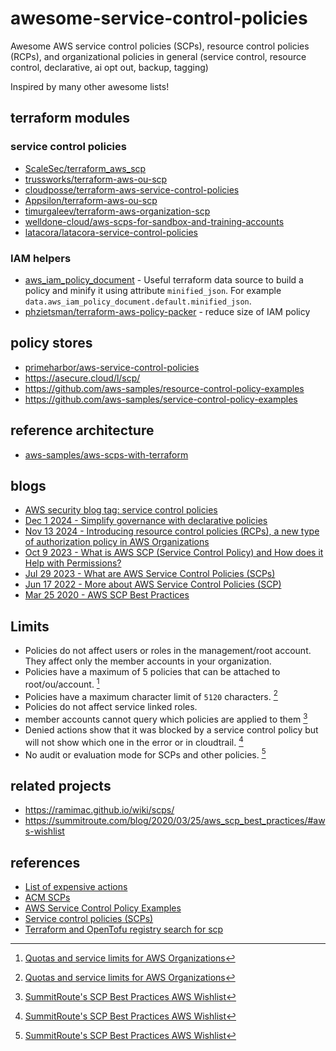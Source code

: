 # awesome-service-control-policies

Awesome AWS service control policies (SCPs), resource control policies (RCPs), and organizational policies in general (service control, resource control, declarative, ai opt out, backup, tagging)

Inspired by many other awesome lists!

## terraform modules

### service control policies

- [ScaleSec/terraform_aws_scp](https://github.com/ScaleSec/terraform_aws_scp)
- [trussworks/terraform-aws-ou-scp](https://github.com/trussworks/terraform-aws-ou-scp)
- [cloudposse/terraform-aws-service-control-policies](https://github.com/cloudposse/terraform-aws-service-control-policies)
- [Appsilon/terraform-aws-ou-scp](https://github.com/Appsilon/terraform-aws-ou-scp)
- [timurgaleev/terraform-aws-organization-scp](https://github.com/timurgaleev/terraform-aws-organization-scp)
- [welldone-cloud/aws-scps-for-sandbox-and-training-accounts](https://github.com/welldone-cloud/aws-scps-for-sandbox-and-training-accounts/)
- [latacora/latacora-service-control-policies](https://github.com/latacora/latacora-service-control-policies/tree/master/policy-groups)

### IAM helpers

- [aws_iam_policy_document](https://registry.terraform.io/providers/hashicorp/aws/5.63.1/docs/data-sources/iam_policy_document#minified_json) - Useful terraform data source to build a policy and minify it using attribute `minified_json`. For example `data.aws_iam_policy_document.default.minified_json`.
- [phzietsman/terraform-aws-policy-packer](https://github.com/phzietsman/terraform-aws-policy-packer) - reduce size of IAM policy

## policy stores

- [primeharbor/aws-service-control-policies](https://github.com/primeharbor/aws-service-control-policies)
- https://asecure.cloud/l/scp/
- https://github.com/aws-samples/resource-control-policy-examples
- https://github.com/aws-samples/service-control-policy-examples

## reference architecture

- [aws-samples/aws-scps-with-terraform](https://github.com/aws-samples/aws-scps-with-terraform)

## blogs

- [AWS security blog tag: service control policies](https://aws.amazon.com/blogs/security/tag/service-control-policies/)
- [Dec 1 2024 - Simplify governance with declarative policies](https://aws.amazon.com/blogs/aws/simplify-governance-with-declarative-policies/)
- [Nov 13 2024 - Introducing resource control policies (RCPs), a new type of authorization policy in AWS Organizations](https://aws.amazon.com/blogs/aws/introducing-resource-control-policies-rcps-a-new-authorization-policy/)
- [Oct 9 2023 - What is AWS SCP (Service Control Policy) and How does it Help with Permissions?](https://www.stormit.cloud/blog/aws-scp-service-control-policy)
- [Jul 29 2023 - What are AWS Service Control Policies (SCPs)](https://towardsthecloud.com/aws-scp-service-control-policies)
- [Jun 17 2022 - More about AWS Service Control Policies (SCP)](https://medium.com/gft-engineering/more-about-aws-service-control-policies-scp-1588ff9bc814)
- [Mar 25 2020 - AWS SCP Best Practices](https://summitroute.com/blog/2020/03/25/aws_scp_best_practices/#creating-scps-without-breaking-things)

## Limits

- Policies do not affect users or roles in the management/root account. They affect only the member accounts in your organization.
- Policies have a maximum of 5 policies that can be attached to root/ou/account. [^1]
- Policies have a maximum character limit of `5120` characters. [^1]
- Policies do not affect service linked roles.
- member accounts cannot query which policies are applied to them [^2]
- Denied actions show that it was blocked by a service control policy but will not show which one in the error or in cloudtrail. [^2]
- No audit or evaluation mode for SCPs and other policies. [^2]

## related projects

- https://ramimac.github.io/wiki/scps/
- https://summitroute.com/blog/2020/03/25/aws_scp_best_practices/#aws-wishlist

## references

- [List of expensive actions](https://gist.github.com/iann0036/b473bbb3097c5f4c656ed3d07b4d2222)
- [ACM SCPs](https://docs.aws.amazon.com/acm/latest/userguide/acm-conditions.html)
- [AWS Service Control Policy Examples](https://docs.aws.amazon.com/organizations/latest/userguide/orgs_manage_policies_scps_examples.html)
- [Service control policies (SCPs)](https://docs.aws.amazon.com/organizations/latest/userguide/orgs_manage_policies_scps.html)
- [Terraform and OpenTofu registry search for scp](https://library.tf/modules?query=scp)

[^1]: [Quotas and service limits for AWS Organizations](https://docs.aws.amazon.com/organizations/latest/userguide/orgs_reference_limits.html#min-max-values)
[^2]: [SummitRoute's SCP Best Practices AWS Wishlist](https://summitroute.com/blog/2020/03/25/aws_scp_best_practices/#aws-wishlist)
